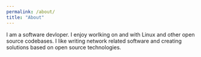 ```yaml
---
permalink: /about/
title: "About"
---
```


I am a software devloper. I enjoy worlking on and with Linux and other open source codebases. I like writing network related software and creating solutions based on open source technologies.
